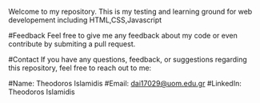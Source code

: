 Welcome to my repository. This is my testing and learning ground for web developement including HTML,CSS,Javascript

#Feedback
Feel free to give me any feedback about my code or even contribute by submiting a pull request.

#Contact
If you have any questions, feedback, or suggestions regarding this repository, feel free to reach out to me:

#Name: Theodoros Islamidis
#Email: dai17029@uom.edu.gr
#LinkedIn: Theodoros Islamidis
